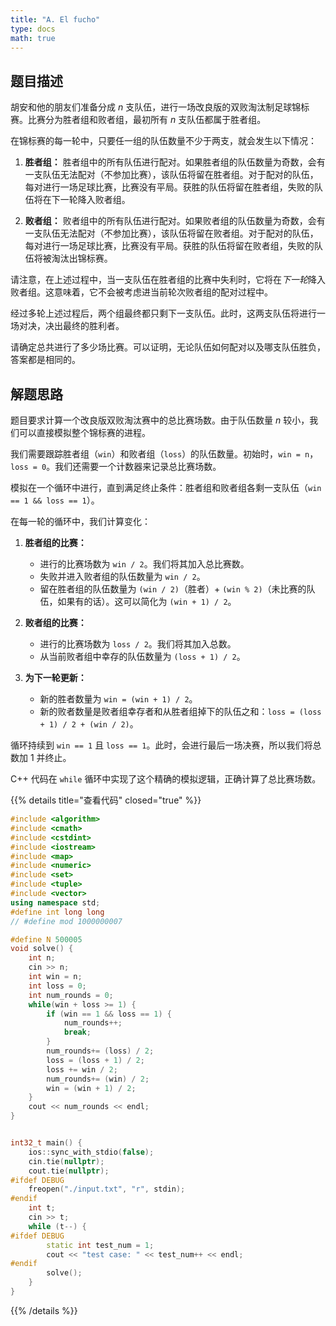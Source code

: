 ```yaml
---
title: "A. El fucho"
type: docs
math: true
---
```


## 题目描述

胡安和他的朋友们准备分成 $n$ 支队伍，进行一场改良版的双败淘汰制足球锦标赛。比赛分为胜者组和败者组，最初所有 $n$ 支队伍都属于胜者组。

在锦标赛的每一轮中，只要任一组的队伍数量不少于两支，就会发生以下情况：

1.  **胜者组：** 胜者组中的所有队伍进行配对。如果胜者组的队伍数量为奇数，会有一支队伍无法配对（不参加比赛），该队伍将留在胜者组。对于配对的队伍，每对进行一场足球比赛，比赛没有平局。获胜的队伍将留在胜者组，失败的队伍将在下一轮降入败者组。

2.  **败者组：** 败者组中的所有队伍进行配对。如果败者组的队伍数量为奇数，会有一支队伍无法配对（不参加比赛），该队伍将留在败者组。对于配对的队伍，每对进行一场足球比赛，比赛没有平局。获胜的队伍将留在败者组，失败的队伍将被淘汰出锦标赛。

请注意，在上述过程中，当一支队伍在胜者组的比赛中失利时，它将在*下一轮*降入败者组。这意味着，它不会被考虑进当前轮次败者组的配对过程中。

经过多轮上述过程后，两个组最终都只剩下一支队伍。此时，这两支队伍将进行一场对决，决出最终的胜利者。

请确定总共进行了多少场比赛。可以证明，无论队伍如何配对以及哪支队伍胜负，答案都是相同的。

## 解题思路

题目要求计算一个改良版双败淘汰赛中的总比赛场数。由于队伍数量 $n$ 较小，我们可以直接模拟整个锦标赛的进程。

我们需要跟踪胜者组（`win`）和败者组（`loss`）的队伍数量。初始时，`win = n`，`loss = 0`。我们还需要一个计数器来记录总比赛场数。

模拟在一个循环中进行，直到满足终止条件：胜者组和败者组各剩一支队伍（`win == 1 && loss == 1`）。

在每一轮的循环中，我们计算变化：

1.  **胜者组的比赛：**
    - 进行的比赛场数为 `win / 2`。我们将其加入总比赛数。
    - 失败并进入败者组的队伍数量为 `win / 2`。
    - 留在胜者组的队伍数量为 `(win / 2)`（胜者）+ `(win % 2)`（未比赛的队伍，如果有的话）。这可以简化为 `(win + 1) / 2`。

2.  **败者组的比赛：**
    - 进行的比赛场数为 `loss / 2`。我们将其加入总数。
    - 从当前败者组中幸存的队伍数量为 `(loss + 1) / 2`。

3.  **为下一轮更新：**
    - 新的胜者数量为 `win = (win + 1) / 2`。
    - 新的败者数量是败者组幸存者和从胜者组掉下的队伍之和：`loss = (loss + 1) / 2 + (win / 2)`。

循环持续到 `win == 1` 且 `loss == 1`。此时，会进行最后一场决赛，所以我们将总数加 1 并终止。

C++ 代码在 `while` 循环中实现了这个精确的模拟逻辑，正确计算了总比赛场数。

{{% details title="查看代码" closed="true" %}}
```cpp
#include <algorithm>
#include <cmath>
#include <cstdint>
#include <iostream>
#include <map>
#include <numeric>
#include <set>
#include <tuple>
#include <vector>
using namespace std;
#define int long long
// #define mod 1000000007

#define N 500005
void solve() {
    int n;
    cin >> n;
    int win = n;
    int loss = 0;
    int num_rounds = 0;
    while(win + loss >= 1) {
        if (win == 1 && loss == 1) {
            num_rounds++;
            break;
        }
        num_rounds+= (loss) / 2;
        loss = (loss + 1) / 2;
        loss += win / 2;
        num_rounds+= (win) / 2;
        win = (win + 1) / 2;
    }
    cout << num_rounds << endl;
}


int32_t main() {
    ios::sync_with_stdio(false);
    cin.tie(nullptr);
    cout.tie(nullptr);
#ifdef DEBUG
    freopen("./input.txt", "r", stdin);
#endif
    int t;
    cin >> t;
    while (t--) {
#ifdef DEBUG
        static int test_num = 1;
        cout << "test case: " << test_num++ << endl;
#endif
        solve();
    }
}
```
{{% /details %}}
